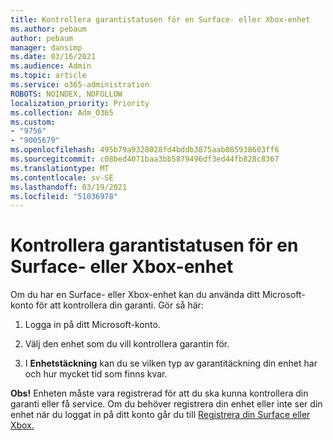 ```yaml
---
title: Kontrollera garantistatusen för en Surface- eller Xbox-enhet
ms.author: pebaum
author: pebaum
manager: dansimp
ms.date: 03/16/2021
ms.audience: Admin
ms.topic: article
ms.service: o365-administration
ROBOTS: NOINDEX, NOFOLLOW
localization_priority: Priority
ms.collection: Adm_O365
ms.custom:
- "9756"
- "9005679"
ms.openlocfilehash: 495b79a9328028fd4bddb3875aab085938603ff6
ms.sourcegitcommit: c08bed4071baa3bb5879496df3ed44fb828c8367
ms.translationtype: MT
ms.contentlocale: sv-SE
ms.lasthandoff: 03/19/2021
ms.locfileid: "51036978"
---
```

# <a name="check-the-warranty-status-for-a-surface-or-xbox-device"></a>Kontrollera garantistatusen för en Surface- eller Xbox-enhet

Om du har en Surface- eller Xbox-enhet kan du använda ditt Microsoft-konto för att kontrollera din garanti. Gör så här:

1. Logga in på ditt Microsoft-konto. 

1. Välj den enhet som du vill kontrollera garantin för.

1. I **Enhetstäckning** kan du se vilken typ av garantitäckning din enhet har och hur mycket tid som finns kvar.

**Obs!** Enheten måste vara registrerad för att du ska kunna kontrollera din garanti eller få service. Om du behöver registrera din enhet eller inte ser din enhet när du loggat in på ditt konto går du till [Registrera din Surface eller Xbox.](https://support.microsoft.com/surface/register-your-surface-or-xbox-fd7d73f8-b0e6-c9fa-e83b-0b64652e2376)
